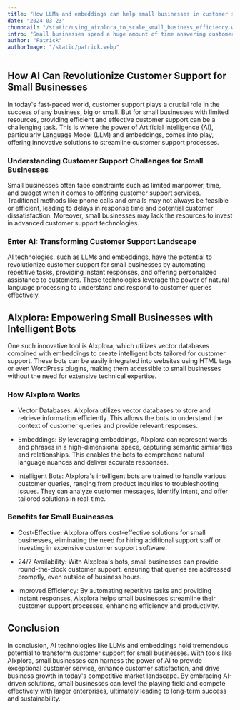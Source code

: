```yaml
---
title: "How LLMs and embeddings can help small businesses in customer support"
date: "2024-03-23"
thumbnail: "/static/using_aixplora_to_scale_small_business_efficiency.webp"
intro: "Small businesses spend a huge amount of time answering customer's answers. Mostly recurring questions which could be answered by a intelligent chatbot. With AIxplora we show you how that could be done!"
author: "Patrick"
authorImage: "/static/patrick.webp"
---
```


## How AI Can Revolutionize Customer Support for Small Businesses

In today's fast-paced world, customer support plays a crucial role in the success of any business, big or small. But for small businesses with limited resources, providing efficient and effective customer support can be a challenging task. This is where the power of Artificial Intelligence (AI), particularly Language Model (LLM) and embeddings, comes into play, offering innovative solutions to streamline customer support processes.

### Understanding Customer Support Challenges for Small Businesses

Small businesses often face constraints such as limited manpower, time, and budget when it comes to offering customer support services. Traditional methods like phone calls and emails may not always be feasible or efficient, leading to delays in response time and potential customer dissatisfaction. Moreover, small businesses may lack the resources to invest in advanced customer support technologies.

### Enter AI: Transforming Customer Support Landscape

AI technologies, such as LLMs and embeddings, have the potential to revolutionize customer support for small businesses by automating repetitive tasks, providing instant responses, and offering personalized assistance to customers. These technologies leverage the power of natural language processing to understand and respond to customer queries effectively.

## AIxplora: Empowering Small Businesses with Intelligent Bots

One such innovative tool is AIxplora, which utilizes vector databases combined with embeddings to create intelligent bots tailored for customer support. These bots can be easily integrated into websites using HTML tags or even WordPress plugins, making them accessible to small businesses without the need for extensive technical expertise.

### How AIxplora Works

- Vector Databases: AIxplora utilizes vector databases to store and retrieve information efficiently. This allows the bots to understand the context of customer queries and provide relevant responses.

- Embeddings: By leveraging embeddings, AIxplora can represent words and phrases in a high-dimensional space, capturing semantic similarities and relationships. This enables the bots to comprehend natural language nuances and deliver accurate responses.

- Intelligent Bots: AIxplora's intelligent bots are trained to handle various customer queries, ranging from product inquiries to troubleshooting issues. They can analyze customer messages, identify intent, and offer tailored solutions in real-time.

### Benefits for Small Businesses

- Cost-Effective: AIxplora offers cost-effective solutions for small businesses, eliminating the need for hiring additional support staff or investing in expensive customer support software.

- 24/7 Availability: With AIxplora's bots, small businesses can provide round-the-clock customer support, ensuring that queries are addressed promptly, even outside of business hours.

- Improved Efficiency: By automating repetitive tasks and providing instant responses, AIxplora helps small businesses streamline their customer support processes, enhancing efficiency and productivity.

## Conclusion

In conclusion, AI technologies like LLMs and embeddings hold tremendous potential to transform customer support for small businesses. With tools like AIxplora, small businesses can harness the power of AI to provide exceptional customer service, enhance customer satisfaction, and drive business growth in today's competitive market landscape. By embracing AI-driven solutions, small businesses can level the playing field and compete effectively with larger enterprises, ultimately leading to long-term success and sustainability.